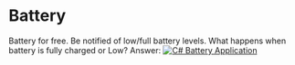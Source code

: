 # Battery
Battery for free. Be notified of low/full battery levels.
What happens when battery is fully charged or Low?
Answer:
[![C# Battery Application](https://img.youtube.com/vi/F4CBR9-e1yE/0.jpg)](https://www.youtube.com/watch?v=F4CBR9-e1yE "C# Battery Application")
